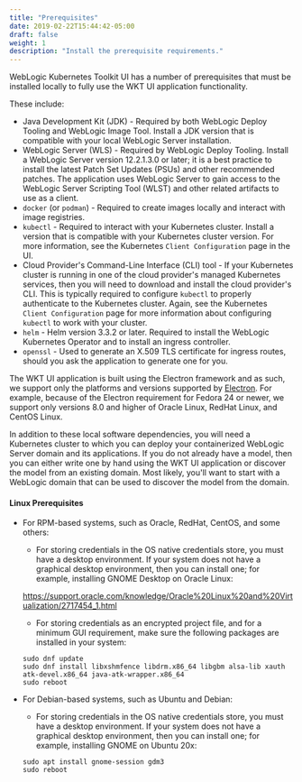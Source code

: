 ```yaml
---
title: "Prerequisites"
date: 2019-02-22T15:44:42-05:00
draft: false
weight: 1
description: "Install the prerequisite requirements."
---
```



WebLogic Kubernetes Toolkit UI has a number of prerequisites that must be installed locally to fully use the
WKT UI application functionality.  

These include:

- Java Development Kit (JDK) - Required by both WebLogic Deploy Tooling and WebLogic Image Tool.
  Install a JDK version that is compatible with your local WebLogic Server installation.
- WebLogic Server (WLS) - Required by WebLogic Deploy Tooling.  Install a WebLogic Server version
  12.2.1.3.0 or later; it is a best practice to install the latest Patch Set Updates (PSUs) and other recommended patches. The
  application uses WebLogic Server to gain access to the WebLogic Server Scripting Tool (WLST) and other related artifacts to use
  as a client.
- `docker` (or `podman`) - Required to create images locally and interact with image registries.
- `kubectl` - Required to interact with your Kubernetes cluster.  Install a version that is
  compatible with your Kubernetes cluster version.  For more information, see the Kubernetes `Client Configuration` page in the UI.
- Cloud Provider's Command-Line Interface (CLI) tool -  If your Kubernetes cluster is running in one of the cloud
  provider's managed Kubernetes services, then you will need to download and install the cloud provider's CLI.  This is
  typically required to configure `kubectl` to properly authenticate to the Kubernetes cluster. Again, see the Kubernetes
  `Client Configuration` page for more information about configuring `kubectl` to work with your cluster.
- `helm` - Helm version 3.3.2 or later. Required to install the WebLogic Kubernetes Operator and to install an ingress controller.
- `openssl` - Used to generate an X.509 TLS certificate for ingress routes, should you ask the application
  to generate one for you.

The WKT UI application is built using the Electron framework and as such, we support only the platforms and versions supported by [Electron](https://www.electronjs.org/docs/latest/tutorial/support#supported-platforms).  For example, because of the Electron requirement for Fedora 24 or newer, we support only versions 8.0 and higher of Oracle Linux, RedHat Linux, and CentOS Linux.

In addition to these local software dependencies, you will need a Kubernetes cluster to which you can deploy your
containerized WebLogic Server domain and its applications.  If you do not already have a model, then you can either write
one by hand using the WKT UI application or discover the model from an existing domain.  Most likely, you'll want to start
with a WebLogic domain that can be used to discover the model from the domain.

#### Linux Prerequisites

- For RPM-based systems, such as Oracle, RedHat, CentOS, and some others:

   - For storing credentials in the OS native credentials store, you must have a desktop environment. If your system does not have a graphical desktop environment, then you can install one; for example, installing GNOME Desktop on Oracle Linux:

   https://support.oracle.com/knowledge/Oracle%20Linux%20and%20Virtualization/2717454_1.html

   - For storing credentials as an encrypted project file, and for a minimum GUI requirement, make sure the following packages are installed in your system:
    ```
    sudo dnf update
    sudo dnf install libxshmfence libdrm.x86_64 libgbm alsa-lib xauth atk-devel.x86_64 java-atk-wrapper.x86_64
    sudo reboot
    ```
- For Debian-based systems, such as Ubuntu and Debian:

   - For storing credentials in the OS native credentials store, you must have a desktop environment. If your system does not have a graphical desktop environment, then you can install one; for example, installing GNOME on Ubuntu 20x:
   ```
   sudo apt install gnome-session gdm3
   sudo reboot
   ```
